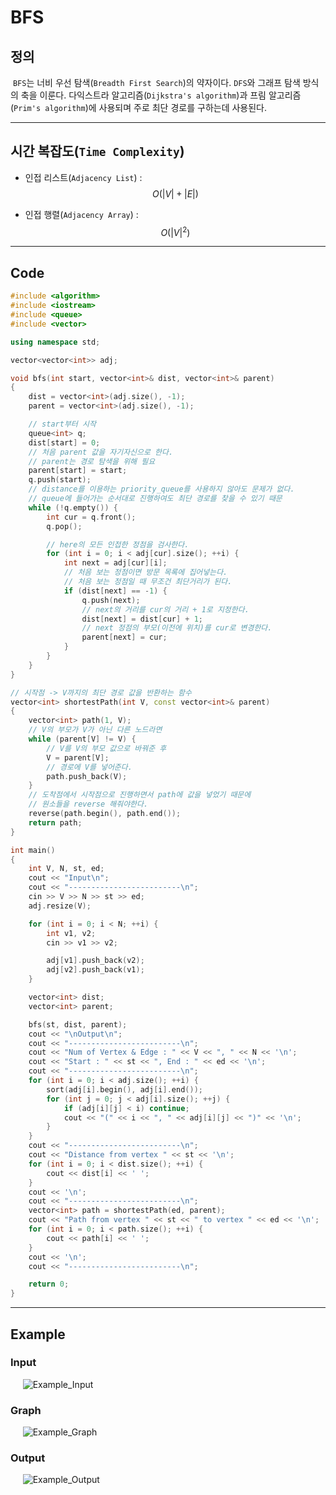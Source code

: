 <script type="text/javascript" src="http://cdn.mathjax.org/mathjax/latest/MathJax.js?config=default"></script>

# BFS

## 정의

&nbsp;`BFS`는 너비 우선 탐색(`Breadth First Search`)의 약자이다. `DFS`와 그래프 탐색 방식의 축을 이룬다.
다익스트라 알고리즘(`Dijkstra's algorithm`)과 프림 알고리즘(`Prim's algorithm`)에 사용되며 주로 최단 경로를 구하는데 사용된다.

<hr>

## 시간 복잡도(`Time Complexity`)

- 인접 리스트(`Adjacency List`) : $$ O(|V| + |E|) $$
  
- 인접 행렬(`Adjacency Array`) : $$ O(|V|^2) $$

<hr>

## Code

```C++
#include <algorithm>
#include <iostream>
#include <queue>
#include <vector>

using namespace std;

vector<vector<int>> adj;

void bfs(int start, vector<int>& dist, vector<int>& parent)
{
    dist = vector<int>(adj.size(), -1);
    parent = vector<int>(adj.size(), -1);

    // start부터 시작
    queue<int> q;
    dist[start] = 0;
    // 처음 parent 값을 자기자신으로 한다.
    // parent는 경로 탐색을 위해 필요
    parent[start] = start;
    q.push(start);
    // distance를 이용하는 priority_queue를 사용하지 않아도 문제가 없다.
    // queue에 들어가는 순서대로 진행하여도 최단 경로를 찾을 수 있기 때문
    while (!q.empty()) {
        int cur = q.front();
        q.pop();

        // here의 모든 인접한 정점을 검사한다.
        for (int i = 0; i < adj[cur].size(); ++i) {
            int next = adj[cur][i];
            // 처음 보는 정점이면 방문 목록에 집어넣는다.
            // 처음 보는 정점일 때 무조건 최단거리가 된다.
            if (dist[next] == -1) {
                q.push(next);
                // next의 거리를 cur의 거리 + 1로 지정한다.
                dist[next] = dist[cur] + 1;
                // next 정점의 부모(이전에 위치)를 cur로 변경한다.
                parent[next] = cur;
            }
        }
    }
}

// 시작점 -> V까지의 최단 경로 값을 반환하는 함수
vector<int> shortestPath(int V, const vector<int>& parent)
{
    vector<int> path(1, V);
    // V의 부모가 V가 아닌 다른 노드라면
    while (parent[V] != V) {
        // V를 V의 부모 값으로 바꿔준 후
        V = parent[V];
        // 경로에 V를 넣어준다.
        path.push_back(V);
    }
    // 도착점에서 시작점으로 진행하면서 path에 값을 넣었기 때문에
    // 원소들을 reverse 해줘야한다.
    reverse(path.begin(), path.end());
    return path;
}

int main()
{
    int V, N, st, ed;
    cout << "Input\n";
    cout << "-------------------------\n";
    cin >> V >> N >> st >> ed;
    adj.resize(V);

    for (int i = 0; i < N; ++i) {
        int v1, v2;
        cin >> v1 >> v2;

        adj[v1].push_back(v2);
        adj[v2].push_back(v1);
    }

    vector<int> dist;
    vector<int> parent;

    bfs(st, dist, parent);
    cout << "\nOutput\n";
    cout << "-------------------------\n";
    cout << "Num of Vertex & Edge : " << V << ", " << N << '\n';
    cout << "Start : " << st << ", End : " << ed << '\n';
    cout << "-------------------------\n";
    for (int i = 0; i < adj.size(); ++i) {
        sort(adj[i].begin(), adj[i].end());
        for (int j = 0; j < adj[i].size(); ++j) {
            if (adj[i][j] < i) continue;
            cout << "(" << i << ", " << adj[i][j] << ")" << '\n';
        }
    }
    cout << "-------------------------\n";
    cout << "Distance from vertex " << st << '\n';
    for (int i = 0; i < dist.size(); ++i) {
        cout << dist[i] << ' ';
    }
    cout << '\n';
    cout << "-------------------------\n";
    vector<int> path = shortestPath(ed, parent);
    cout << "Path from vertex " << st << " to vertex " << ed << '\n';
    for (int i = 0; i < path.size(); ++i) {
        cout << path[i] << ' ';
    }
    cout << '\n';
    cout << "-------------------------\n";

    return 0;
}
```

<hr>

## Example

### Input
&nbsp;&nbsp;&nbsp;&nbsp;&nbsp;![Example_Input](images/Example_Input.png)

### Graph
&nbsp;&nbsp;&nbsp;&nbsp;&nbsp;![Example_Graph](images/Example_Graph.png)

### Output
&nbsp;&nbsp;&nbsp;&nbsp;&nbsp;![Example_Output](images/Example_Output.png)